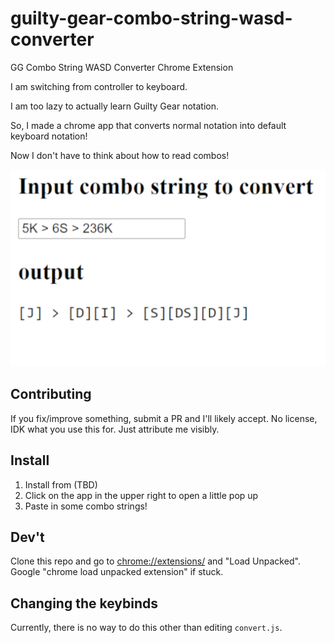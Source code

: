 # guilty-gear-combo-string-wasd-converter
GG Combo String WASD Converter Chrome Extension

I am switching from controller to keyboard.

I am too lazy to actually learn Guilty Gear notation.

So, I made a chrome app that converts normal notation into default keyboard notation!

Now I don't have to think about how to read combos!

![](images/screenshot.png)

## Contributing

If you fix/improve something, submit a PR and I'll likely accept. No license, IDK what you use this for. Just attribute me visibly.

## Install

1. Install from (TBD)
3. Click on the app in the upper right to open a little pop up
4. Paste in some combo strings!

## Dev't

Clone this repo and go to <chrome://extensions/> and "Load Unpacked". Google "chrome load unpacked extension" if stuck.

## Changing the keybinds

Currently, there is no way to do this other than editing `convert.js`.

